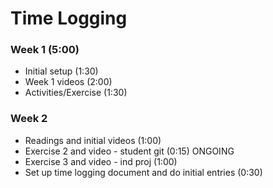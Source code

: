 # Time Logging

### Week 1 (5:00)
- Initial setup (1:30)
- Week 1 videos (2:00)
- Activities/Exercise (1:30)

### Week 2
- Readings and initial videos (1:00)
- Exercise 2 and video - student git (0:15) ONGOING
- Exercise 3 and video - ind proj (1:00)
- Set up time logging document and do initial entries (0:30)